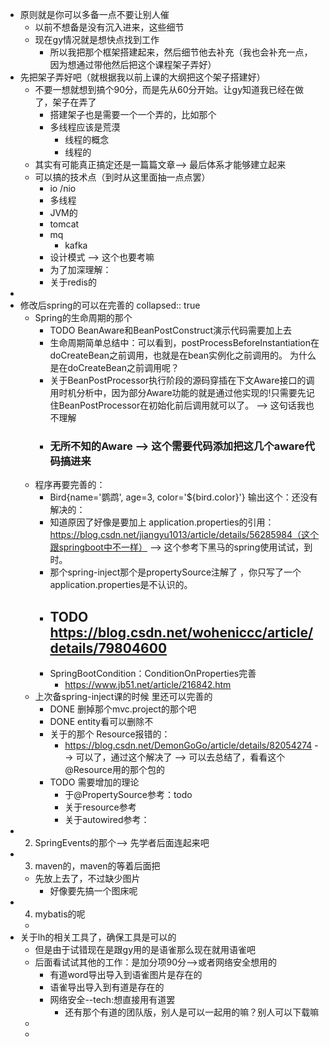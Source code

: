- 原则就是你可以多备一点不要让别人催
	- 以前不想备是没有沉入进来，这些细节
	- 现在gy情况就是想快点找到工作
		- 所以我把那个框架搭建起来，然后细节他去补充（我也会补充一点，因为想通过带他然后把这个课程架子弄好）
- 先把架子弄好吧（就根据我以前上课的大纲把这个架子搭建好）
	- 不要一想就想到搞个90分，而是先从60分开始。让gy知道我已经在做了，架子在弄了
		- 搭建架子也是需要一个一个弄的，比如那个
		- 多线程应该是荒漠
			- 线程的概念
			- 线程的
	- 其实有可能真正搞定还是一篇篇文章--> 最后体系才能够建立起来
	- 可以搞的技术点（到时从这里面抽一点点罢）
		- io /nio
		- 多线程
		- JVM的
		- tomcat
		- mq
			- kafka
		- 设计模式 --> 这个也要考嘛
		- 为了加深理解：
		- 关于redis的
-
- 修改后spring的可以在完善的
  collapsed:: true
	- Spring的生命周期的那个
		- TODO BeanAware和BeanPostConstruct演示代码需要加上去
		- 生命周期简单总结中：可以看到，postProcessBeforeInstantiation在doCreateBean之前调用，也就是在bean实例化之前调用的。  为什么是在doCreateBean之前调用呢？
		- 关于BeanPostProcessor执行阶段的源码穿插在下文Aware接口的调用时机分析中，因为部分Aware功能的就是通过他实现的!只需要先记住BeanPostProcessor在初始化前后调用就可以了。 --> 这句话我也不理解
		- ### 无所不知的Aware  --> 这个需要代码添加把这几个aware代码搞进来
	- 程序再要完善的：
		- Bird{name='鹦鹉', age=3, color='${bird.color}'}  输出这个：还没有解决的：
		- 知道原因了好像是要加上 application.properties的引用：https://blog.csdn.net/jiangyu1013/article/details/56285984（这个跟springboot中不一样）  --> 这个参考下黑马的spring使用试试，到时。
		- 那个spring-inject那个是propertySource注解了 ，你只写了一个application.properties是不认识的。
		- TODO https://blog.csdn.net/woheniccc/article/details/79804600
			-
		- SpringBootCondition：ConditionOnProperties完善
			- https://www.jb51.net/article/216842.htm
	- 上次备spring-inject课的时候  里还可以完善的
		- DONE 删掉那个mvc.project的那个吧
		- DONE entity看可以删除不
		- 关于的那个 Resource报错的：
			- https://blog.csdn.net/DemonGoGo/article/details/82054274  --> 可以了，通过这个解决了  --> 可以去总结了，看看这个@Resource用的那个包的
		- TODO 需要增加的理论
			- 于@PropertySource参考：todo
			- 关于resource参考
			- 关于autowired参考：
- 2. SpringEvents的那个--> 先学者后面连起来吧
- 3. maven的，maven的等着后面把
	- 先放上去了，不过缺少图片
		- 好像要先搞一个图床呢
- 4. mybatis的呢
	-
- 关于lh的相关工具了，确保工具是可以的
	- 但是由于试错现在是跟gy用的是语雀那么现在就用语雀吧
	- 后面看试试其他的工作：是加分项90分-->或者网络安全想用的
		- 有道word导出导入到语雀图片是存在的
		- 语雀导出导入到有道是存在的
		- 网络安全--tech:想直接用有道罢
			- 还有那个有道的团队版，别人是可以一起用的嘛？别人可以下载嘛
	-
	-